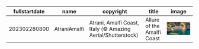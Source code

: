 |fullstartdate|name|copyright|title|image|
|--|--|--|--|--|
202302280800|AtraniAmalfi|Atrani, Amalfi Coast, Italy (© Amazing Aerial/Shutterstock)|Allure of the Amalfi Coast|![](/en-US/2023/03/202302280800AtraniAmalfi.jpg)|
